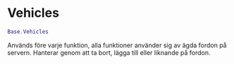 # Vehicles

```lua
Base.Vehicles
```

Används före varje funktion, alla funktioner använder sig av ägda fordon på servern. Hanterar genom att ta bort, lägga till eller liknande på fordon.&#x20;
